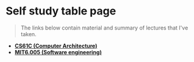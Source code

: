 # Self study table page
> The links below contain material and summary of lectures that I've taken.
- **[CS61C (Computer Architecture)](https://github.com/bohepidan/CS61C-self-learning)**
- **[MIT6.005 (Software engineering)](https://github.com/bohepidan/MIT6.005-self-learning)**
